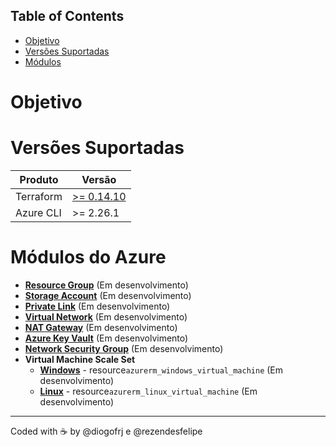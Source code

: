 ## Table of Contents

- [Objetivo](#objetivo)
- [Versões Suportadas](#versões-suportadas)
- [Módulos](#módulos)

# Objetivo

# Versões Suportadas

| Produto   | Versão                                                         |
| --------- | --------------------------------------------------------------- |
| Terraform | [&gt;= 0.14.10](https://releases.hashicorp.com/terraform/0.14.10/) |
| Azure CLI | >= 2.26.1                                                       |

# Módulos do Azure

* [**Resource Group**](./modules/rg/README.md) (Em desenvolvimento)
* [**Storage Account**](./modules/storage-account/README.md) (Em desenvolvimento)
* [**Private Link**](./modules/storage-account/README.md) (Em desenvolvimento)
* [**Virtual Network**](./modules/vnet/README.md) (Em desenvolvimento)
* [**NAT Gateway**](./modules/nat-gw/README.md) (Em desenvolvimento)
* [**Azure Key Vault**](./modules/key-vault/README.md) (Em desenvolvimento)
* [**Network Security Group**](./modules/nsg/README.md) (Em desenvolvimento)
* **Virtual Machine Scale Set**
  * [**Windows**](./modules/scale-set-windows/README.md) - resource`azurerm_windows_virtual_machine` (Em desenvolvimento)
  * [**Linux**](./modules/scale-set-windows/README.md) - resource`azurerm_linux_virtual_machine` (Em desenvolvimento)

---

Coded with ☕️ by @diogofrj e @rezendesfelipe
